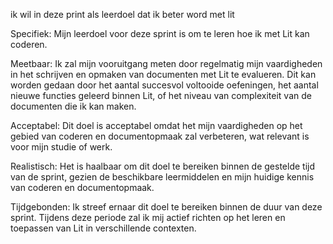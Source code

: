 ik wil in deze print als leerdoel dat ik beter word met lit

Specifiek: Mijn leerdoel voor deze sprint is om te leren hoe ik met Lit kan coderen.

Meetbaar: Ik zal mijn vooruitgang meten door regelmatig mijn vaardigheden in het schrijven en opmaken van documenten met Lit te evalueren. Dit kan worden gedaan door het aantal succesvol voltooide oefeningen, het aantal nieuwe functies geleerd binnen Lit, of het niveau van complexiteit van de documenten die ik kan maken.

Acceptabel: Dit doel is acceptabel omdat het mijn vaardigheden op het gebied van coderen en documentopmaak zal verbeteren, wat relevant is voor mijn studie of werk.

Realistisch: Het is haalbaar om dit doel te bereiken binnen de gestelde tijd van de sprint, gezien de beschikbare leermiddelen en mijn huidige kennis van coderen en documentopmaak.

Tijdgebonden: Ik streef ernaar dit doel te bereiken binnen de duur van deze sprint. Tijdens deze periode zal ik mij actief richten op het leren en toepassen van Lit in verschillende contexten.